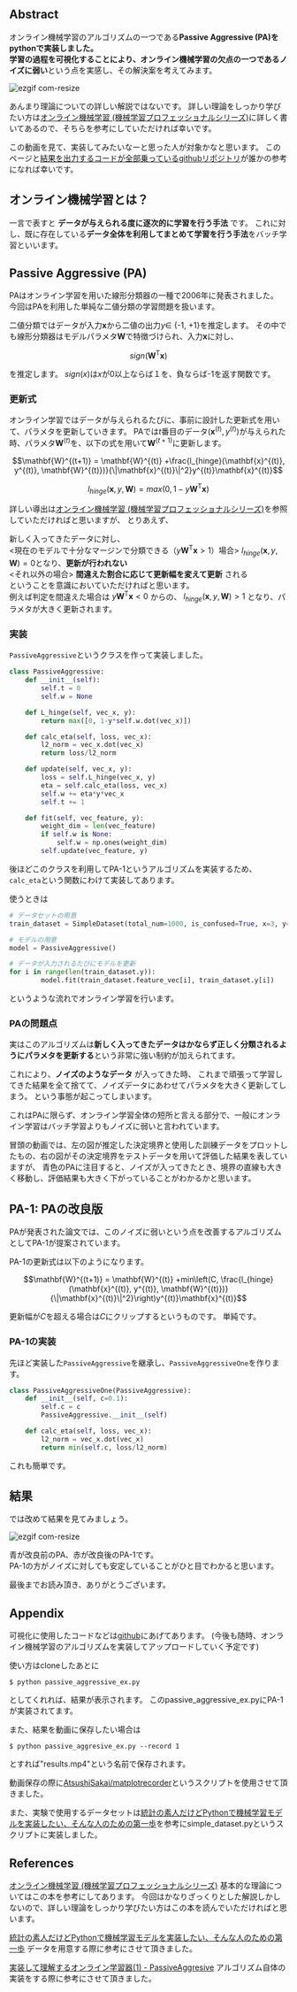 ## Abstract
オンライン機械学習のアルゴリズムの一つである**Passive Aggressive (PA)**をpythonで実装しました。  
学習の過程を可視化することにより、オンライン機械学習の欠点の一つである**ノイズに弱い**という点を実感し、その解決案を考えてみます。  

![ezgif com-resize](https://user-images.githubusercontent.com/26996041/39611189-d019a09c-4f90-11e8-853c-75d6ef24bc02.gif)


あんまり理論についての詳しい解説ではないです。
詳しい理論をしっかり学びたい方は[オンライン機械学習 (機械学習プロフェッショナルシリーズ)](https://www.kspub.co.jp/book/detail/1529038.html)に詳しく書いてあるので、そちらを参考にしていただければ幸いです。

この動画を見て、実装してみたいなーと思った人が対象かなと思います。
このページと[結果を出力するコードが全部乗っているgithubリポジトリ](https://github.com/Wotipati/Online_Machine_Learning/tree/master/passive_aggressive)が誰かの参考になれば幸いです。



## オンライン機械学習とは？
一言で表すと
**データが与えられる度に逐次的に学習を行う手法**
です。
これに対し、既に存在している**データ全体を利用してまとめて学習を行う手法**をバッチ学習といいます。

## Passive Aggressive (PA)
PAはオンライン学習を用いた線形分類器の一種で2006年に発表されました。　　
今回はPAを利用した単純な二値分類の学習問題を扱います。　　

二値分類ではデータが入力$\mathbf{x}$から二値の出力$y \in$ {-1, +1}を推定します。
その中でも線形分類器はモデルパラメタ$\mathbf{W}$で特徴づけられ、入力$\mathbf{x}$に対し、

```math
sign(\mathbf{W}^{\mathrm{T}}\mathbf{x})
```
を推定します。
$sign(x)$は$x$が0以上ならば１を、負ならば-1を返す関数です。

### 更新式
オンライン学習ではデータが与えられるたびに、事前に設計した更新式を用いて、パラメタを更新していきます。
PAでは$t$番目のデータ$(\mathbf{x}^{(t)}, y^{(t)})$が与えられた時、パラメタ$\mathbf{W}^{(t)}$を、以下の式を用いて$\mathbf{W}^{(t+1)}$に更新します。  


```math
\mathbf{W}^{(t+1)} = \mathbf{W}^{(t)} +\frac{l_{hinge}(\mathbf{x}^{(t)}, y^{(t)}, \mathbf{W}^{(t)})}{\|\mathbf{x}^{(t)}\|^2}y^{(t)}\mathbf{x}^{(t)}
```
```math
l_{hinge}(\mathbf{x}, y, \mathbf{W}) = max(0, 1 - y\mathbf{W}^{\mathrm{T}}\mathbf{x})
```
詳しい導出は[オンライン機械学習 (機械学習プロフェッショナルシリーズ)](https://www.kspub.co.jp/book/detail/1529038.html)を参照していただければと思いますが、
とりあえず、

新しく入ってきたデータに対し、  
<現在のモデルで十分なマージンで分類できる（$y\mathbf{W}^{\mathrm{T}}\mathbf{x}>1$）場合>
$l_{hinge}(\mathbf{x}, y, \mathbf{W}) = 0$となり、**更新が行われない**   
<それ以外の場合>
**間違えた割合に応じて更新幅を変えて更新** される   
ということを意識においていただければと思います。  
例えば判定を間違えた場合は $y\mathbf{W}^{\mathrm{T}}\mathbf{x}<0$ からの、 $l_{hinge}(\mathbf{x}, y, \mathbf{W}) > 1$ となり、パラメタが大きく更新されます。


### 実装
`PassiveAggressive`というクラスを作って実装しました。

```python
class PassiveAggressive:
    def __init__(self):
        self.t = 0
        self.w = None

    def L_hinge(self, vec_x, y):
        return max([0, 1-y*self.w.dot(vec_x)])

    def calc_eta(self, loss, vec_x):
        l2_norm = vec_x.dot(vec_x)
        return loss/l2_norm

    def update(self, vec_x, y):
        loss = self.L_hinge(vec_x, y)
        eta = self.calc_eta(loss, vec_x)
        self.w += eta*y*vec_x
        self.t += 1

    def fit(self, vec_feature, y):
        weight_dim = len(vec_feature)
        if self.w is None:
            self.w = np.ones(weight_dim)
        self.update(vec_feature, y)
```
後ほどこのクラスを利用してPA-1というアルゴリズムを実装するため、`calc_eta`という関数にわけて実装してあります。  

使うときは

```python
# データセットの用意
train_dataset = SimpleDataset(total_num=1000, is_confused=True, x=3, y=5, seed=1)

# モデルの用意
model = PassiveAggressive()

# データが入力されるたびにモデルを更新
for i in range(len(train_dataset.y)):
        model.fit(train_dataset.feature_vec[i], train_dataset.y[i])
```
というような流れでオンライン学習を行います。


### PAの問題点
実はこのアルゴリズムは**新しく入ってきたデータはかならず正しく分類されるようにパラメタを更新する**という非常に強い制約が加えられてます。  


これにより、**ノイズのようなデータ** が入ってきた時、
これまで頑張って学習してきた結果を全て捨てて、ノイズデータにあわせてパラメタを大きく更新してしまう。
という事態が起こってしまいます。  

これはPAに限らず、オンライン学習全体の短所と言える部分で、一般にオンライン学習はバッチ学習よりもノイズに弱いと言われています。

冒頭の動画では、左の図が推定した決定境界と使用した訓練データをプロットしたもの、右の図がその決定境界をテストデータを用いて評価した結果を表していますが、
青色のPAに注目すると、ノイズが入ってきたとき、境界の直線も大きく移動し、評価結果も大きく下がっていることがわかるかと思います。


## PA-1: PAの改良版
PAが発表された論文では、このノイズに弱いという点を改善するアルゴリズムとしてPA-1が提案されています。  

PA-1の更新式は以下のようになります。

```math
\mathbf{W}^{(t+1)} = \mathbf{W}^{(t)} +min\left(C, \frac{l_{hinge}(\mathbf{x}^{(t)}, y^{(t)}, \mathbf{W}^{(t)})}{\|\mathbf{x}^{(t)}\|^2}\right)y^{(t)}\mathbf{x}^{(t)}
```

更新幅が$C$を超える場合は$C$にクリップするというものです。
単純です。

### PA-1の実装
先ほど実装した`PassiveAggressive`を継承し、`PassiveAggressiveOne`を作ります。

```python
class PassiveAggressiveOne(PassiveAggressive):
    def __init__(self, c=0.1):
        self.c = c
        PassiveAggressive.__init__(self)

    def calc_eta(self, loss, vec_x):
        l2_norm = vec_x.dot(vec_x)
        return min(self.c, loss/l2_norm)
```

これも簡単です。


## 結果
では改めて結果を見てみましょう。  

![ezgif com-resize](https://user-images.githubusercontent.com/26996041/39611189-d019a09c-4f90-11e8-853c-75d6ef24bc02.gif)

青が改良前のPA、赤が改良後のPA-1です。  
PA-1の方がノイズに対しても安定していることがひと目でわかると思います。　　

最後までお読み頂き、ありがとうございます。  


## Appendix
可視化に使用したコードなどは[github](https://github.com/Wotipati/Online_Machine_Learning/tree/master/passive_aggressive)にあげてあります。
(今後も随時、オンライン機械学習のアルゴリズムを実装してアップロードしていく予定です)

使い方はcloneしたあとに

```
$ python passive_aggressive_ex.py
```
としてくれれば、結果が表示されます。
このpassive_aggressive_ex.pyにPA-1が実装されてます。  


また、結果を動画に保存したい場合は

```
$ python passive_aggresive_ex.py --record 1
```
とすれば"results.mp4"という名前で保存されます。  

動画保存の際に[AtsushiSakai/matplotrecorder](https://github.com/AtsushiSakai/matplotrecorder)というスクリプトを使用させて頂きました。


また、実験で使用するデータセットは[統計の素人だけどPythonで機械学習モデルを実装したい、そんな人のための第一歩](https://qiita.com/hik0107/items/9b6e1e989f4eaefdc31d)を参考にsimple_dataset.pyというスクリプトに実装しました。


## References
[オンライン機械学習 (機械学習プロフェッショナルシリーズ)](https://www.kspub.co.jp/book/detail/1529038.html)
基本的な理論についてはこの本を参考にしてあります。
今回はかなりざっくりとした解説しかしないので、詳しい理論をしっかり学びたい方はこの本を読んでいただければと思います。  

[統計の素人だけどPythonで機械学習モデルを実装したい、そんな人のための第一歩](https://qiita.com/hik0107/items/9b6e1e989f4eaefdc31d)
データを用意する際に参考にさせて頂きました。

[実装して理解するオンライン学習器(1) - PassiveAggresive](http://smrmkt.hatenablog.jp/entry/2014/10/13/124757)
アルゴリズム自体の実装をする際に参考にさせて頂きました。

